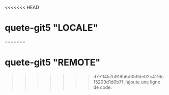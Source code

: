 <<<<<<< HEAD
# quete-git5 "LOCALE"
=======
# quete-git5 "REMOTE"
>>>>>>> d7e1f457b916b6d059de02c4116c15203d1d0b7f
j'ajoute une ligne de code.
